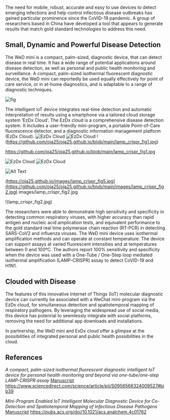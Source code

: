 The need for mobile, robust, accurate and easy to use devices to detect emerging infections and help control infectious disease outbreaks has gained particular prominence since the CoVID-19 pandemic. A group of researchers based in China have developed a tool that appears to generate results that match gold standard technologies to address this need. 

## Small, Dynamic and Powerful Disease Detection
The WeD mini is a compact, palm-sized, diagnostic device, that can detect disease in real time. It has a wide range of potential applications around disease detection, as well as personal and public health monitoring and surveillance. A compact, palm-sized isothermal fluorescent diagnostic device, the WeD mini can reportedly be used equally effectively for point of care service, or in at-home diagnostics, and is adaptable to a range of diagnostic techniques. 

![fig](github.com/oja25/oja25.github.io/blob/main/lamp_crispr_fig1.jpg)

The intelligent ioT device integrates real-time detection and automatic interpretation of results using a smartphone via a tailored cloud storage system ‘EzDx Cloud’. The EzDx cloud is a comprehensive disease detection system. It includes a user-friendly mini-program, a portable Point-of-Care fluorescence detector, and a diagnostic information management platform (EzDx Cloud). 
![EzDx Cloud](images/ac4c01762_0007.gif)
![EzDx Cloud](https://raw.githubusercontent.com/oja25/oja25.github.io/images/ac4c01762_0007.gif)
!(https://github.com/oja25/oja25.github.io/blob/main/lamp_crispr_fig1.jpg)

https://github.com/oja25/oja25.github.io/blob/main/lamp_crispr_fig1.jpg

![EzDx Cloud](images/ac4c01762_0007.gif)
![EzDx Cloud](https://pubs.acs.org/cms/10.1021/acs.analchem.4c01762/asset/images/medium/ac4c01762_0007.gif)

![Alt Text](/oja25/oja25.github.io/images/lamp_crispr_fig5.jpg)

(https://oja25.github.io/images/lamp_crispr_fig5.jpg](https://github.com/oja25/oja25.github.io/blob/main/images/lamp_crispr_fig2.jpg)
images/lamp_crispr_fig2.jpg

!(lamp_crispr_fig2.jpg)

The researchers were able to demonstrate high sensitivity and specificity in detecting common respiratory viruses, with higher accuracy than rapid antigen and nucleic acid amplication tests, and equivalent performance to the gold standard real time polymerase chain reaction (RT-PCR) in detecting SARS-CoV2 and influenza viruses. The WeD mini device uses isothermal amplification methods and can operate at constant temperature. The device can support assays at varied fluorescent intensities and at temperatures between 0 and 100ºC. The authors report 100% sensitivity and specificity when the device was used with a One-Tube / One-Step loop mediated isothermal amplification (LAMP-CRISPR) assay to detect CoVID-19 and H1N1.


## Clouded with Disease
The features of this innovative Internet of Things (IoT) molecular diagnostic device can currently be associated with a WeChat mini-program via the EzDx cloud, for simultaneous detection and spatiotemporal mapping of respiratory pathogens. By leveraging the widespread use of social media, this device has potenrial to seemlessly integrate with social platforms, removing the need for additional app downloads and installations. 

In partnership, the WeD mini and ExDx cloud offer a glimpse at the possibilities of integrated personal and public health possibilities in the cloud.


## References
_A compact, palm-sized isothermal fluorescent diagnostic intelligent IoT device for personal health monitoring and beyond via one-tube/one-step LAMP-CRISPR assay_
[Manuscript](https://www.sciencedirect.com/science/article/pii/S0956566324009527#bib39)
https://www.sciencedirect.com/science/article/pii/S0956566324009527#bib39

_Mini-Program Enabled IoT Intelligent Molecular Diagnostic Device for Co-Detection and Spatiotemporal Mapping of Infectious Disease Pathogens_
[Manuscript](https://pubs.acs.org/doi/10.1021/acs.analchem.4c01762)
https://pubs.acs.org/doi/10.1021/acs.analchem.4c01762
